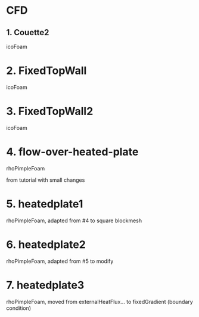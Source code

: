 # CFD

## 1. Couette2

icoFoam

# 2. FixedTopWall

icoFoam

# 3. FixedTopWall2

icoFoam

# 4. flow-over-heated-plate

rhoPimpleFoam

from tutorial with small changes

# 5. heatedplate1

rhoPimpleFoam, adapted from #4 to square blockmesh

# 6. heatedplate2

rhoPimpleFoam, adapted from #5 to modify

# 7. heatedplate3

rhoPimpleFoam, moved from externalHeatFlux... to fixedGradient (boundary condition)


